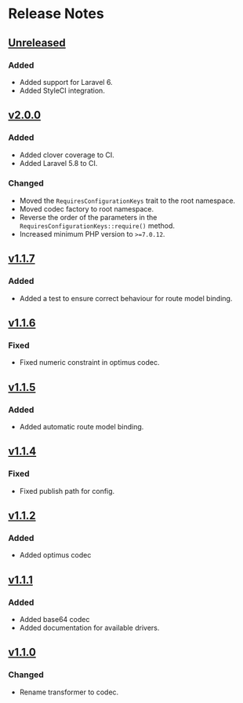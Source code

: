 # Release Notes

## [Unreleased](https://github.com/markwalet/laravel-hashed-route/compare/v2.0.0...master)

### Added
- Added support for Laravel 6.
- Added StyleCI integration.

## [v2.0.0](https://github.com/markwalet/laravel-hashed-route/compare/v1.1.8...2.0.0)

### Added
- Added clover coverage to CI.
- Added Laravel 5.8 to CI.

### Changed
- Moved the `RequiresConfigurationKeys` trait to the root namespace.
- Moved codec factory to root namespace.
- Reverse the order of the parameters in the `RequiresConfigurationKeys::require()` method.
- Increased minimum PHP version to `>=7.0.12`.

## [v1.1.7](https://github.com/markwalet/laravel-hashed-route/compare/v1.1.5...v1.1.7)

### Added
- Added a test to ensure correct behaviour for route model binding.

## [v1.1.6](https://github.com/markwalet/laravel-hashed-route/compare/v1.1.5...v1.1.6)

### Fixed
- Fixed numeric constraint in optimus codec.

## [v1.1.5](https://github.com/markwalet/laravel-hashed-route/compare/v1.1.4...v1.1.5)

### Added
- Added automatic route model binding.

## [v1.1.4](https://github.com/markwalet/laravel-hashed-route/compare/v1.1.2...v1.1.4)

### Fixed
- Fixed publish path for config.

## [v1.1.2](https://github.com/markwalet/laravel-hashed-route/compare/v1.1.1...v1.1.2)

### Added
- Added optimus codec

## [v1.1.1](https://github.com/markwalet/laravel-hashed-route/compare/v1.1.0...v1.1.1)

### Added
- Added base64 codec
- Added documentation for available drivers.

## [v1.1.0](https://github.com/markwalet/laravel-hashed-route/compare/v1.0.0...v1.1.0)

### Changed
- Rename transformer to codec.
